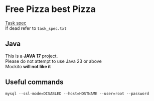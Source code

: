 # Free Pizza best Pizza

[Task spec](https://ctxt.io/2/AAB4VsUAEQ) \
If dead refer to `task_spec.txt`


## Java

This is a **JAVA 17** project. \
Please do not attempt to use Java 23 or above \
Mockito **will not like it**


## Useful commands

```shell
mysql --ssl-mode=DISABLED --host=HOSTNAME --user=root --password
```
